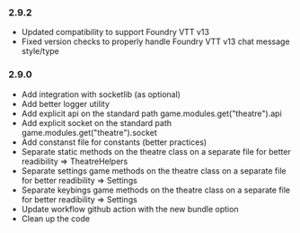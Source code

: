 ### 2.9.2

- Updated compatibility to support Foundry VTT v13
- Fixed version checks to properly handle Foundry VTT v13 chat message style/type

### 2.9.0

- Add integration with socketlib (as optional)
- Add better logger utility
- Add explicit api on the standard path game.modules.get("theatre").api
- Add explicit socket on the standard path game.modules.get("theatre").socket
- Add constanst file for constants (better practices)
- Separate static methods on the theatre class on a separate file for better readibility => TheatreHelpers
- Separate settings game methods on the theatre class on a separate file for better readibility => Settings
- Separate keybings game methods on the theatre class on a separate file for better readibility => Settings
- Update workflow github action with the new bundle option
- Clean up the code